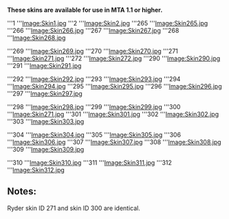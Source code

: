 **These skins are available for use in MTA 1.1 or higher.**

'''1 '''[Image:Skin1.jpg](/docs/Image:Skin1.jpg.md "wikilink") '''2 '''[Image:Skin2.jpg](/Image:Skin2.jpg.md "wikilink") '''265 '''[Image:Skin265.jpg](/Image:Skin265.jpg.md "wikilink") '''266 '''[Image:Skin266.jpg](/Image:Skin266.jpg.md "wikilink") '''267 '''[Image:Skin267.jpg](/Image:Skin267.jpg.md "wikilink") '''268 '''[Image:Skin268.jpg](/Image:Skin268.jpg.md "wikilink")

'''269 '''[Image:Skin269.jpg](/docs/Image:Skin269.jpg.md "wikilink") '''270 '''[Image:Skin270.jpg](/Image:Skin270.jpg.md "wikilink") '''271 '''[Image:Skin271.jpg](/Image:Skin271.jpg.md "wikilink") '''272 '''[Image:Skin272.jpg](/Image:Skin272.jpg.md "wikilink") '''290 '''[Image:Skin290.jpg](/Image:Skin290.jpg.md "wikilink") '''291 '''[Image:Skin291.jpg](/Image:Skin291.jpg.md "wikilink")

'''292 '''[Image:Skin292.jpg](/docs/Image:Skin292.jpg.md "wikilink") '''293 '''[Image:Skin293.jpg](/Image:Skin293.jpg.md "wikilink") '''294 '''[Image:Skin294.jpg](/Image:Skin294.jpg.md "wikilink") '''295 '''[Image:Skin295.jpg](/Image:Skin295.jpg.md "wikilink") '''296 '''[Image:Skin296.jpg](/Image:Skin296.jpg.md "wikilink") '''297 '''[Image:Skin297.jpg](/Image:Skin297.jpg.md "wikilink")

'''298 '''[Image:Skin298.jpg](/docs/Image:Skin298.jpg.md "wikilink") '''299 '''[Image:Skin299.jpg](/Image:Skin299.jpg.md "wikilink") '''300 '''[Image:Skin271.jpg](/Image:Skin271.jpg.md "wikilink") '''301 '''[Image:Skin301.jpg](/Image:Skin301.jpg.md "wikilink") '''302 '''[Image:Skin302.jpg](/Image:Skin302.jpg.md "wikilink") '''303 '''[Image:Skin303.jpg](/Image:Skin303.jpg.md "wikilink")

'''304 '''[Image:Skin304.jpg](/docs/Image:Skin304.jpg.md "wikilink") '''305 '''[Image:Skin305.jpg](/Image:Skin305.jpg.md "wikilink") '''306 '''[Image:Skin306.jpg](/Image:Skin306.jpg.md "wikilink") '''307 '''[Image:Skin307.jpg](/Image:Skin307.jpg.md "wikilink") '''308 '''[Image:Skin308.jpg](/Image:Skin308.jpg.md "wikilink") '''309 '''[Image:Skin309.jpg](/Image:Skin309.jpg.md "wikilink")

'''310 '''[Image:Skin310.jpg](/docs/Image:Skin310.jpg.md "wikilink") '''311 '''[Image:Skin311.jpg](/Image:Skin311.jpg.md "wikilink") '''312 '''[Image:Skin312.jpg](/Image:Skin312.jpg.md "wikilink")

Notes:
------

Ryder skin ID 271 and skin ID 300 are identical.

